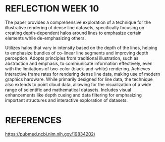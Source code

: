 
# REFLECTION WEEK 10


The paper provides a comprehensive exploration of a technique for the illustrative rendering of dense line datasets, specifically focusing on creating depth-dependent halos around lines to emphasize certain elements while de-emphasizing others.

Utilizes halos that vary in intensity based on the depth of the lines, helping to emphasize bundles of co-linear line segments and improving depth perception.
Adopts principles from traditional illustration, such as abstraction and emphasis, to communicate information effectively, even with the limitations of two-color (black-and-white) rendering.
Achieves interactive frame rates for rendering dense line data, making use of modern graphics hardware.
While primarily designed for line data, the technique also extends to point cloud data, allowing for the visualization of a wide range of scientific and mathematical datasets.
Includes visual enhancements like depth cueing and data filtering for emphasizing important structures and interactive exploration of datasets.

# REFERENCES
https://pubmed.ncbi.nlm.nih.gov/19834202/
